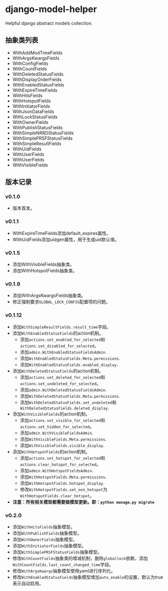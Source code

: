 # django-model-helper

Helpful django abstract models collection.

## 抽象类列表

- WithAddModTimeFields
- WithArgsKwargsFields
- WithConfigFields
- WithCountFields
- WithDeletedStatusFields
- WithDisplayOrderFields
- WithEnabledStatusFields
- WithExpireTimeFields
- WithHitsFields
- WithHotspotFields
- WithInitiatorFields
- WithJsonDataFields
- WithLockStatusFields
- WithOwnerFields
- WithPublishStatusFields
- WithSimpleNRRDStatusFields
- WithSimplePRSFStatusFields
- WithSimpleResultFields
- WithUidFields
- WithUserFields
- WithUserFields
- WithVisibleFields

## 版本记录

### v0.1.0

- 版本首发。

### v0.1.1

- WithExpireTimeFields添加default_expires属性。
- WithUidFields添加uidgen属性，用于生成uid默认值。

### v0.1.5

- 添加WithVisibleFields抽象类。
- 添加WithHotspotFields抽象类。

### v0.1.9

- 添加WithArgsKwargsFields抽象类。
- 修正强制要求`GLOBAL_LOCK_CONFIG`配置项的问题。

### v0.1.12

- 添加`WithSimpleResultFields.result_time`字段。
- 添加`WithEnabledStatusFields`的action机制。
    - 添加`actions.set_enabled_for_selected`和`actions.set_disabled_for_selected`。
    - 添加`admin.WithEnabledStatusFieldsAdmin`.
    - 添加`WithEnabledStatusFields.Meta.permissions`.
    - 添加`WithEnabledStatusFields.enabled_display`.
- 添加`WithDeletedStatusFields`的action机制。
    - 添加`actions.set_deleted_for_selected`和`actions.set_undeleted_for_selected`。
    - 添加`admin.WithDeletedStatusFieldsAdmin`.
    - 添加`WithDeletedStatusFields.Meta.permissions`.
    - 添加`WithDeletedStatusFields.set_undeleted`和`WithDeletedStatusFields.deleted_display`.
- 添加`WithVisibleFields`的action机制。
    - 添加`actions.set_visible_for_selected`和`actions.set_hidden_for_selected`。
    - 添加`admin.WithVisibleFieldsAdmin`.
    - 添加`WithVisibleFields.Meta.permissions`.
    - 添加`WithVisibleFields.visible_display`.
- 添加`WithHotspotFields`的action机制。
    - 添加`actions.set_hotspot_for_selected`和`actions.clear_hotspot_for_selected`。
    - 添加`admin.WithHotspotFieldsAdmin`.
    - 添加`WithHotspotFields.Meta.permissions`.
    - 添加`WithHotspotFields.hotspot_display`.
    - 修改`WithHotspotFields.set_non_hotspot`为`WithHotspotFields.clear_hotspot`。
- **注意：所有相关模型都需要做模型更新。即：`python manage.py migrate`**

### v0.2.0

- 添加`WithHitsFields`抽象模型。
- 添加`WithPublishFields`抽象模型。
- 添加`WithOwnerFields`抽象模型。
- 添加`WithInitiatorFields`抽象模型。
- 添加`WithSimplePRSFStatusFields`抽象模型。
- 修改`WithCountFields`抽象类的增减机制，删除`globallock`依赖，添加`WithCountFields.last_count_changed_time`字段。
- 修改`WithArgsKwargs`抽象模型使用yaml进行序列化。
- 修改`WithEnabledStatusFields`抽象模型增加`auto_enable`的设置，默认为true表示自动启用。
